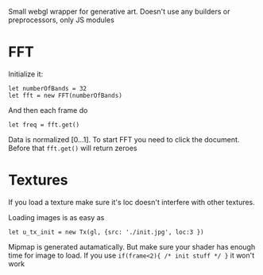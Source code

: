 Small webgl wrapper for generative art. Doesn't use any builders or preprocessors, only JS modules

# FFT

Initialize it:

```
let numberOfBands = 32
let fft = new FFT(numberOfBands)
```

And then each frame do

```
let freq = fft.get()
```
Data is normalized [0…1]. To start FFT you need to click the document. Before that `fft.get()` will return zeroes


# Textures

If you load a texture make sure it's loc doesn't interfere with other textures.

Loading images is as easy as

```
let u_tx_init = new Tx(gl, {src: './init.jpg', loc:3 })
```
Mipmap is generated autamatically. But make sure your shader has enough time for image to load. If you use `if(frame<2){ /* init stuff */ }` it won't work
